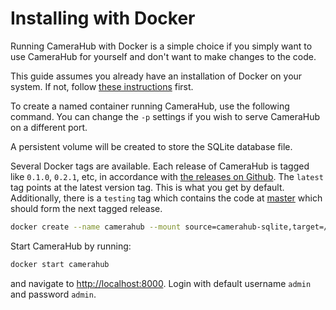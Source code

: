 # Installing with Docker

Running CameraHub with Docker is a simple choice if you simply want to
use CameraHub for yourself and don't want to make changes to the code.

This guide assumes you already have an installation of Docker on your
system. If not, follow [these
instructions](https://docs.docker.com/install/) first.

To create a named container running CameraHub, use the following
command. You can change the `-p` settings if you wish to serve CameraHub
on a different port.

A persistent volume will be created to store the SQLite database file.

Several Docker tags are available. Each release of CameraHub is tagged
like `0.1.0`, `0.2.1`, etc, in accordance with [the releases on
Github](https://github.com/camerahub/camerahub/releases). The `latest`
tag points at the latest version tag. This is what you get by default.
Additionally, there is a `testing` tag which contains the code at
[master](https://github.com/camerahub/camerahub/tree/master) which
should form the next tagged release.

```sh
docker create --name camerahub --mount source=camerahub-sqlite,target=/camerahub/db -p 8000:8000 camerahub/camerahub
```

Start CameraHub by running:

```sh
docker start camerahub
```

and navigate to <http://localhost:8000>. Login with default username
`admin` and password `admin`.
